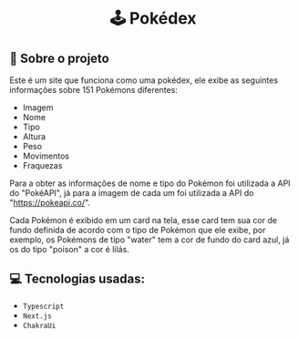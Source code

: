 <h1 align="center">
  🕹 Pokédex
</h1>

## :rocket: Sobre o projeto

Este é um site que funciona como uma pokédex, ele exibe as seguintes informações sobre 151 Pokémons diferentes:

- Imagem
- Nome
- Tipo
- Altura
- Peso
- Movimentos
- Fraquezas

Para a obter as informações de nome e tipo do Pokémon foi utilizada a API do "PokéAPI", já para a imagem de cada um foi utilizada a API do "https://pokeapi.co/".

Cada Pokémon é exibido em um card na tela, esse card tem sua cor de fundo definida de acordo com o tipo de Pokémon que ele exibe, por exemplo, os Pokémons de tipo "water" tem a cor de fundo do card azul, já os do tipo "poison" a cor é lilás.

## :computer: Tecnologias usadas:

- `Typescript`
- `Next.js`
- `ChakraUi`
